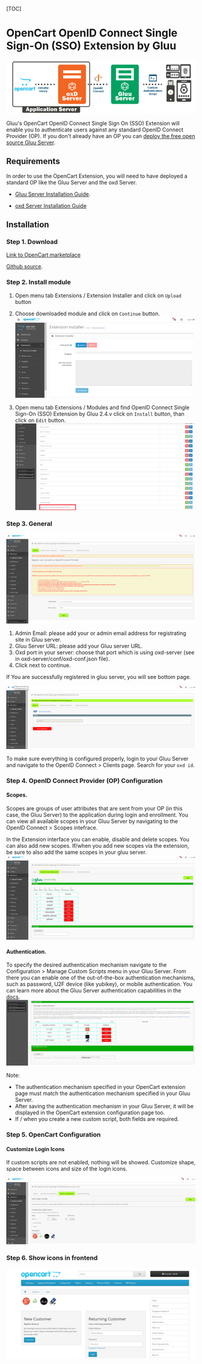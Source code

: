 [TOC]

# OpenCart  OpenID Connect Single Sign-On (SSO) Extension by Gluu 

![image](https://raw.githubusercontent.com/GluuFederation/gluu-sso-OpenCart-module/master/plugin.jpg)

Gluu's OpenCart OpenID Connect Single Sign On (SSO) Extension will enable you to authenticate users against any standard OpenID Connect Provider (OP). If you don't already have an OP you can [deploy the free open source Gluu Server](https://gluu.org/docs/deployment).  

## Requirements
In order to use the OpenCart Extension, you will need to have deployed a standard OP like the Gluu Server and the oxd Server.

* [Gluu Server Installation Guide](https://www.gluu.org/docs/deployment/).

* [oxd Server Installation Guide](https://oxd.gluu.org/docs/oxdserver/install/)


## Installation

### Step 1. Download

[Link to OpenCart marketplace](http://www.opencart.com/index.php?route=extension/extension/info&extension_id=27180&filter_search=Gluu)
 
[Github source](https://github.com/GluuFederation/gluu-sso-OpenCart-module/raw/master/Gluu_SSO_2.4.4/Gluu_SSO_2.4.4.zip).

### Step 2. Install module
 
1. Open menu tab Extensions / Extension Installer and click on ```Upload``` button

2. Choose downloaded module and click on ```Continue``` button. 
![Manager](https://raw.githubusercontent.com/GluuFederation/gluu-sso-OpenCart-module/master/docu/1.png) 

3. Open menu tab Extensions / Modules and find OpenID Connect Single Sign-On (SSO) Extension by Gluu 2.4.v click on ```Install``` button, than click on ```Edit``` button.
![Manager](https://raw.githubusercontent.com/GluuFederation/gluu-sso-OpenCart-module/master/docu/2.png) 

### Step 3. General

![General](https://raw.githubusercontent.com/GluuFederation/gluu-sso-OpenCart-module/master/docu/6.png)  

1. Admin Email: please add your or admin email address for registrating site in Gluu server.
2. Gluu Server URL: please add your Gluu server URL.
3. Oxd port in your server: choose that port which is using oxd-server (see in oxd-server/conf/oxd-conf.json file).
4. Click next to continue.

If You are successfully registered in gluu server, you will see bottom page.

![Oxd_id](https://raw.githubusercontent.com/GluuFederation/gluu-sso-OpenCart-module/master/docu/7.png)

To make sure everything is configured properly, login to your Gluu Server and navigate to the OpenID Connect > Clients page. Search for your `oxd id`.


### Step 4. OpenID Connect Provider (OP) Configuration

#### Scopes.
Scopes are groups of user attributes that are sent from your OP (in this case, the Gluu Server) to the application during login and enrollment. You can view all available scopes in your Gluu Server by navigating to the OpenID Connect > Scopes intefrace. 

In the Extension interface you can enable, disable and delete scopes. You can also add new scopes. If/when you add new scopes via the extension, be sure to also add the same scopes in your gluu server. 
![Scopes2](https://raw.githubusercontent.com/GluuFederation/gluu-sso-OpenCart-module/master/docu/9.png) 

#### Authentication.
To specify the desired authentication mechanism navigate to the Configuration > Manage Custom Scripts menu in your Gluu Server. From there you can enable one of the out-of-the-box authentication mechanisms, such as password, U2F device (like yubikey), or mobile authentication. You can learn more about the Gluu Server authentication capabilities in the [docs](https://gluu.org/docs/multi-factor/intro/).
![Customscripts](https://raw.githubusercontent.com/GluuFederation/gluu-sso-OpenCart-module/master/docu/10.png)  

Note:    
- The authentication mechanism specified in your OpenCart extension page must match the authentication mechanism specified in your Gluu Server.     
- After saving the authentication mechanism in your Gluu Server, it will be displayed in the OpenCart extension configuration page too.      
- If / when you create a new custom script, both fields are required.    


### Step 5. OpenCart Configuration

#### Customize Login Icons
 
If custom scripts are not enabled, nothing will be showed. Customize shape, space between icons and size of the login icons.

![OpenCartConfiguration](https://raw.githubusercontent.com/GluuFederation/gluu-sso-OpenCart-module/master/docu/11.png)  

### Step 6. Show icons in frontend

![frontend](https://raw.githubusercontent.com/GluuFederation/gluu-sso-OpenCart-module/master/docu/12.png) 

